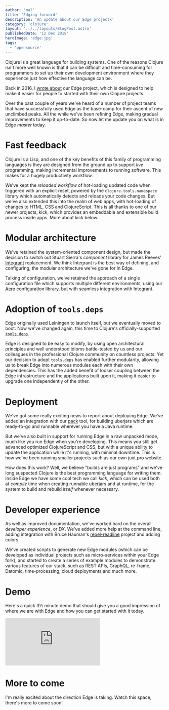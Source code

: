 ```yaml
---
author: 'mal'
title: 'Edging forward'
description: 'An update about our Edge projectk'
category: 'clojure'
layout: '../../layouts/BlogPost.astro'
publishedDate: '12 Dec 2018'
heroImage: 'edge.jpg'
tags:
  - 'opensource'
---
```


Clojure is a great language for building systems. One of the reasons
Clojure isn't more well known is that it can be difficult and
time-consuming for programmers to set up their own development
environment where they experience just how effective the language can
be.

Back in 2016, I [wrote about](edge.html) our Edge project, which is
designed to help make it easier for people to started with their own
Clojure projects.

Over the past couple of years we've heard of a number of project teams
that have successfully used Edge as the base-camp for their ascent of
new unclimbed peaks. All the while we've been refining Edge, making
gradual improvements to keep it up-to-date. So now let me update you on
what is in Edge _master_ today.

# Fast feedback

Clojure is a Lisp, and one of the key benefits of this family of
programming languages is they are designed from the ground up to support
_live_ programming, making incremental improvements to running software.
This makes for a hugely productivity workflow.

We've kept the _reloaded workflow_ of hot-loading updated code when
triggered with an explicit reset, powered by the
`clojure.tools.namespace` library which automatically detects and
reloads your code changes. But we've also extended this into the realm
of web apps, with hot-loading of changes to HTML, CSS and ClojureScript.
This is all thanks to one of our newer projects, kick, which provides an
embeddable and extensible build process inside apps. More about kick
below.

# Modular architecture

We've retained the system-oriented component design, but made the
decision to switch out Stuart Sierra's _component_ library for James
Reeves\' [Integrant](https://github.com/weavejester/integrant)
replacement. We think Integrant is the best way of defining, and
configuring, the modular architecture we've gone for in Edge.

Talking of configuration, we've retained the approach of a single
configuration file which supports multiple different environments, using
our [Aero](https://github.com/juxt/aero) configuration library, but with
seamless integration with Integrant.

# Adoption of `tools.deps`

Edge originally used Leiningen to launch itself, but we eventually moved
to boot. Now we've changed again, this time to Clojure's
officially-supported
[`tools.deps`](https://github.com/clojure/tools.deps.alpha).

Edge is designed to be easy to modify, by using open architectural
principles and well understood idioms battle-tested by us and our
colleagues in the professional Clojure community on countless projects.
Yet our decision to adopt `tools.deps` has enabled further modularity,
allowing us to break Edge into numerous modules each with their own
dependencies. This has the added benefit of looser coupling between the
Edge infrastructure and the applications built upon it, making it easier
to upgrade one independently of the other.

# Deployment

We've got some really exciting news to report about deploying Edge.
We've added an integration with our
[pack](https://github.com/juxt/pack.alpha/) tool, for building uberjars
which are ready-to-go and runnable wherever you have a Java runtime.

But we've also built in support for running Edge in a raw unpacked mode,
much like you run Edge when you're developing. This means you still get
advanced optimized ClojureScript and CSS, but with a unique ability to
update the application while it's running, with minimal downtime. This
is how we've been running smaller projects such as our own juxt.pro
website.

How does this work? Well, we believe \"builds are just programs\" and
we've long suspected Clojure is the best programming language for
writing them. Inside Edge we have some cool tech we call _kick_, which
can be used both at _compile_ time when creating runnable uberjars and
at runtime, for the system to build and rebuild _itself_ whenever
necessary.

# Developer experience

As well as improved documentation, we've worked hard on the overall
_developer experience_, or _DX_. We've added more help at the command
line, adding integration with Bruce Hauman's
[rebel-readline](https://github.com/bhauman/rebel-readline) project and
adding colors.

We've created scripts to generate new Edge modules (which can be
developed as individual projects such as micro-services within your Edge
fork), and started to create a series of example modules to demonstrate
various features of our stack, such as REST APIs, GraphQL, re-frame,
Datomic, time-processing, cloud deployments and much more.

# Demo

Here's a quick 3½ minute demo that should give you a good impression of
where we are with Edge and how you can get started with it today.

<iframe class="aspect-video w-full" src="https://www.youtube.com/embed/ULQuBpRsvfA" title="Edge Demo" frameborder="0" allow="accelerometer; autoplay; clipboard-write; encrypted-media; gyroscope; picture-in-picture" allowfullscreen></iframe>

# More to come

I'm really excited about the direction Edge is taking. Watch this space,
there's more to come soon!
